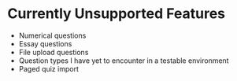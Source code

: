 # Currently Unsupported Features

- Numerical questions
- Essay questions
- File upload questions
- Question types I have yet to encounter in a testable environment
- Paged quiz import
